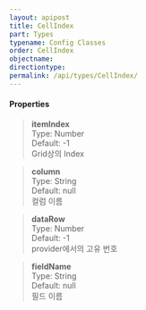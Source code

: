 ```yaml
---
layout: apipost
title: CellIndex
part: Types
typename: Config Classes
order: CellIndex
objectname: 
directiontype: 
permalink: /api/types/CellIndex/
---
```



#### Properties

> **itemIndex**  
> Type: Number   
> Default: -1   
> Grid상의 Index            

> **column**     
> Type: String   
> Default: null  
> 컬럼 이름  

> **dataRow**    
> Type: Number  
> Default: -1   
> provider에서의 고유 번호  

> **fieldName**  
> Type: String   
> Default: null  
> 필드 이름   



